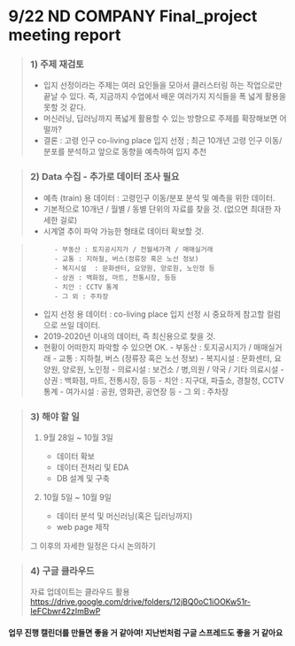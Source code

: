 # 9/22 ND COMPANY Final_project meeting report

> ### 1) 주제 재검토
> 
> - 입지 선정이라는 주제는 여러 요인들을 모아서 클러스터링 하는 작업으로만 끝날 수 있다.
>   즉, 지금까지 수업에서 배운 여러가지 지식들을 폭 넓게 활용을 못할 것 같다.
> - 머신러닝, 딥러닝까지 폭넓게 활용할 수 있는 방향으로 주제를 확장해보면 어떨까?
> - 결론 : 고령 인구 co-living place 입지 선정 ; 최근 10개년 고령 인구 이동/분포를 분석하고 앞으로 동향을 예측하여 입지 추천
>


> ### 2) Data 수집 - 추가로 데이터 조사 필요
>  - 예측 (train) 용 데이터 : 고령인구 이동/분포 분석 및 예측을 위한 데이터. 
>  - 기본적으로 10개년 / 월별 / 동별 단위의 자료를 찾을 것. (없으면 최대한 자세한 걸로)
>  - 시계열 추이 파악 가능한 형태로 데이터 확보할 것.

>           - 부동산 : 토지공시지가 / 전월세가격 / 매매실거래
>           - 교통 : 지하철, 버스(정류장 혹은 노선 정보)
>           - 복지시설  : 문화센터, 요양원, 양로원, 노인정 등
>           - 상권 : 백화점, 마트, 전통시장, 등등
>           - 치안 : CCTV 통계
>           - 그 외 : 주차장
>
>  - 입지 선정 용 데이터 : co-living place 입지 선정 시 중요하게 참고할 컬럼으로 쓰일 데이터.
>  - 2019-2020년 이내의 데이터, 즉 최신용으로 찾을 것.
>  - 현황이 어떠한지 파악할 수 있으면 OK.
>           - 부동산 : 토지공시지가 / 매매실거래
>           - 교통 : 지하철, 버스 (정류장 혹은 노선 정보)
>           - 복지시설 : 문화센터, 요양원, 양로원, 노인정 
>           - 의료시설 : 보건소 / 병,의원 / 약국 / 기타 의료시설
>           - 상권 : 백화점, 마트, 전통시장, 등등
>           - 치안 : 지구대, 파출소, 경찰청, CCTV 통계
>           - 여가시설 : 공원, 영화관, 공연장 등
>           - 그 외 : 주차장


> ### 3) 해야 할 일
> 1. 9월 28일 ~ 10월 3일
>       - 데이터 확보
>       - 데이터 전처리 및 EDA
>       - DB 설계 및 구축
>
> 2. 10월 5일 ~ 10월 9일
>       - 데이터 분석 및 머신러닝(혹은 딥러닝까지)
>       - web page 제작
>
> 그 이후의 자세한 일정은 다시 논의하기


> ### 4) 구글 클라우드
> 자료 업데이트는 클라우드 활용
> https://drive.google.com/drive/folders/12jBQ0oC1iOOKw51r-IeFCbwr42zImBwP


#### 업무 진행 캘린더를 만들면 좋을 거 같아여! 지난번처럼 구글 스프레드도 좋을 거 같아요
